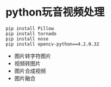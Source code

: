 <!--
 * @Author: hr
 * @Date: 2020-02-08 23:44:43
 * @LastEditTime: 2021-11-04 00:12:09
 * @LastEditors: hr
 * @Description: In User Settings Edit
 * @FilePath: /undefined/Users/yym/Desktop/study/python/media_fun/README.md
 -->
# python玩音视频处理
```
pip install Pillow
pip install tornado
pip install nose
pip install opencv-python==4.2.0.32
```
* 图片转字符图片
* 视频转图片
* 图片合成视频
* 图片融合